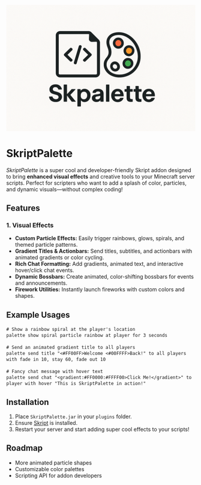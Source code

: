 ![Skpalette Logo](./Skpalette-logo.png)



# SkriptPalette

_SkriptPalette_ is a super cool and developer-friendly Skript addon designed to bring **enhanced visual effects** and creative tools to your Minecraft server scripts. Perfect for scripters who want to add a splash of color, particles, and dynamic visuals—without complex coding!

## Features

### 1. Visual Effects
- **Custom Particle Effects:** Easily trigger rainbows, glows, spirals, and themed particle patterns.
- **Gradient Titles & Actionbars:** Send titles, subtitles, and actionbars with animated gradients or color cycling.
- **Rich Chat Formatting:** Add gradients, animated text, and interactive hover/click chat events.
- **Dynamic Bossbars:** Create animated, color-shifting bossbars for events and announcements.
- **Firework Utilities:** Instantly launch fireworks with custom colors and shapes.

## Example Usages

```skript
# Show a rainbow spiral at the player's location
palette show spiral particle rainbow at player for 3 seconds

# Send an animated gradient title to all players
palette send title "<#FF00FF>Welcome <#00FFFF>Back!" to all players with fade in 10, stay 60, fade out 10

# Fancy chat message with hover text
palette send chat "<gradient:#FF0000:#FFFF00>Click Me!</gradient>" to player with hover "This is SkriptPalette in action!"
```

## Installation

1. Place `SkriptPalette.jar` in your `plugins` folder.
2. Ensure [Skript](https://github.com/SkriptLang/Skript) is installed.
3. Restart your server and start adding super cool effects to your scripts!

## Roadmap

- More animated particle shapes
- Customizable color palettes
- Scripting API for addon developers
